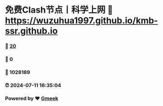# 免费Clash节点丨科学上网 :link: https://wuzuhua1997.github.io/kmb-ssr.github.io 
### :page_facing_up: [20](https://wuzuhua1997.github.io/kmb-ssr.github.io/tag.html) 
### :speech_balloon: 0 
### :hibiscus: 1028189 
### :alarm_clock: 2024-07-11 16:35:04 
### Powered by :heart: [Gmeek](https://github.com/Meekdai/Gmeek)
